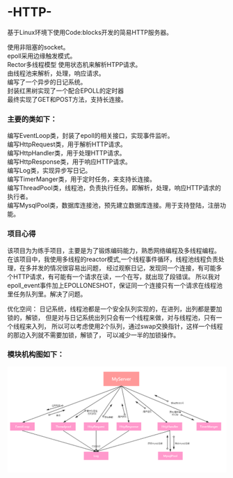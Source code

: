 # -HTTP-
基于Linux环境下使用Code:blocks开发的简易HTTP服务器。  
  
使用非阻塞的socket。  
epoll采用边缘触发模式。  
Rector多线程模型
使用状态机来解析HTPP请求。  
由线程池来解析，处理，响应请求。  
编写了一个异步的日记系统。  
封装红黑树实现了一个配合EPOLL的定时器   
最终实现了GET和POST方法，支持长连接。   
  
  
### 主要的类如下：  

编写EventLoop类，封装了epoll的相关接口，实现事件监听。  
编写HttpRequest类，用于解析HTTP请求。  
编写HttpHandler类，用于处理HTTP请求。  
编写HttpResponse类，用于响应HTTP请求。  
编写Log类，实现异步写日记。  
编写TimerManger类，用于定时任务，来支持长连接。  
编写ThreadPool类，线程池，负责执行任务。即解析，处理，响应HTTP请求的执行者。  
编写MysqlPool类，数据库连接池，预先建立数据库连接。用于支持登陆，注册功能。  

### 项目心得
该项目为为练手项目，主要是为了锻炼编码能力，熟悉网络编程及多线程编程。
在该项目中，我使用多线程的reactor模式,一个线程事件循环，线程池线程负责处理，在多并发的情况很容易出问题，
经过观察日记，发现同一个连接，有可能多个HTTP请求，有可能有一个请求在读，一个在写，就出现了段错误。
所以我对epoll_event事件加上EPOLLONESHOT，保证同一个连接只有一个请求在线程池里任务队列里。解决了问题。

优化空间：
日记系统，线程池都是一个安全队列实现的，在进列，出列都是要加锁的，解锁，
但是对与日记系统出列只会有一个线程来做，对与线程池，只有一个线程来入列，
所以可以考虑使用2个队列，通过swap交换指针，这样一个线程的那边入列就不需要加锁，解锁了，
可以减少一半的加锁操作。

  
### 模块机构图如下：

![Image text](https://github.com/myandsql/-HTTP-/blob/main/%E6%A8%A1%E5%9D%97%E7%BB%93%E6%9E%84.PNG)



